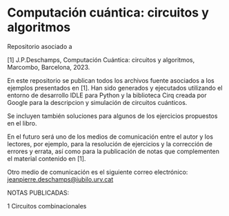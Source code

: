 # Computación cuántica: circuitos y algoritmos

Repositorio asociado a 

[1] J.P.Deschamps, Computación Cuántica: circuitos y algoritmos, Marcombo, Barcelona, 2023.

En este repositorio se publican todos los archivos fuente asociados a los ejemplos presentados en [1]. Han sido generados y ejecutados utilizando el entorno de desarrollo IDLE para Python y la biblioteca Cirq creada por Google para la descripcion y simulación de circuitos cuánticos.

Se incluyen también soluciones para algunos de los ejercicios propuestos en el libro.

En el futuro será uno de los medios de comunicación entre el autor y los lectores, por ejemplo, para la resolución de ejercicios y la corrección de errores y errata, así como para la publicación de notas que complementen el material contenido en [1]. 

Otro medio de comunicación es el siguiente correo electrónico: jeanpierre.deschamps@iubilo.urv.cat

NOTAS PUBLICADAS:

1 Circuitos combinacionales
